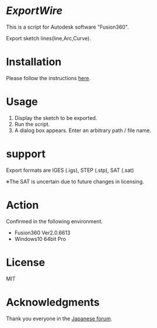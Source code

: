 # ***ExportWire***
This is a script for Autodesk software "Fusion360".

Export sketch lines(line,Arc,Curve).


# Installation
Please follow the instructions [here](https://knowledge.autodesk.com/support/fusion-360/troubleshooting/caas/sfdcarticles/sfdcarticles/How-to-install-an-ADD-IN-and-Script-in-Fusion-360.html).

# Usage
1. Display the sketch to be exported.
2. Run the script.
3. A dialog box appears. Enter an arbitrary path / file name.

# support
Export formats are
IGES (.igs), STEP (.stp), SAT (.sat)

※The SAT is uncertain due to future changes in licensing.

# Action
Confirmed in the following environment.
 + Fusion360 Ver2.0.6613
 + Windows10 64bit Pro

# License
MIT

# Acknowledgments
Thank you everyone in the [Japanese forum](https://forums.autodesk.com/t5/fusion-360-ri-ben-yu/bd-p/707).